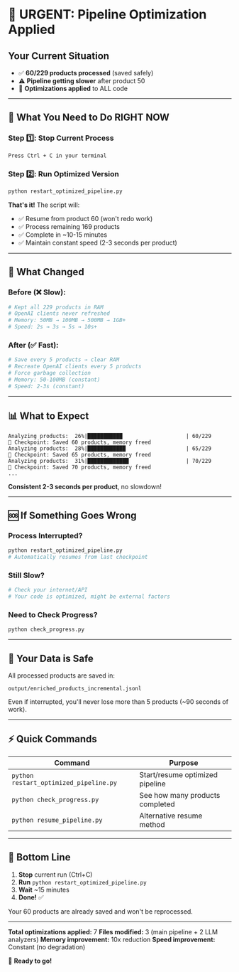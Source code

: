 # 🚨 URGENT: Pipeline Optimization Applied

## Your Current Situation
- ✅ **60/229 products processed** (saved safely)
- ⚠️ **Pipeline getting slower** after product 50
- 🔧 **Optimizations applied** to ALL code

---

## 🎯 What You Need to Do RIGHT NOW

### Step 1️⃣: Stop Current Process
```
Press Ctrl + C in your terminal
```

### Step 2️⃣: Run Optimized Version
```bash
python restart_optimized_pipeline.py
```

**That's it!** The script will:
- ✅ Resume from product 60 (won't redo work)
- ✅ Process remaining 169 products
- ✅ Complete in ~10-15 minutes
- ✅ Maintain constant speed (2-3 seconds per product)

---

## 🔧 What Changed

### Before (❌ Slow):
```python
# Kept all 229 products in RAM
# OpenAI clients never refreshed
# Memory: 50MB → 100MB → 500MB → 1GB+
# Speed: 2s → 3s → 5s → 10s+
```

### After (✅ Fast):
```python
# Save every 5 products → clear RAM
# Recreate OpenAI clients every 5 products
# Force garbage collection
# Memory: 50-100MB (constant)
# Speed: 2-3s (constant)
```

---

## 📊 What to Expect

```
Analyzing products:  26%|███████████                    | 60/229
💾 Checkpoint: Saved 60 products, memory freed
Analyzing products:  28%|████████████                   | 65/229
💾 Checkpoint: Saved 65 products, memory freed
Analyzing products:  31%|█████████████                  | 70/229
💾 Checkpoint: Saved 70 products, memory freed
...
```

**Consistent 2-3 seconds per product**, no slowdown!

---

## 🆘 If Something Goes Wrong

### Process Interrupted?
```bash
python restart_optimized_pipeline.py
# Automatically resumes from last checkpoint
```

### Still Slow?
```bash
# Check your internet/API
# Your code is optimized, might be external factors
```

### Need to Check Progress?
```bash
python check_progress.py
```

---

## 📁 Your Data is Safe

All processed products are saved in:
```
output/enriched_products_incremental.jsonl
```

Even if interrupted, you'll never lose more than 5 products (~90 seconds of work).

---

## ⚡ Quick Commands

| Command | Purpose |
|---------|---------|
| `python restart_optimized_pipeline.py` | Start/resume optimized pipeline |
| `python check_progress.py` | See how many products completed |
| `python resume_pipeline.py` | Alternative resume method |

---

## 🎯 Bottom Line

1. **Stop** current run (Ctrl+C)
2. **Run** `python restart_optimized_pipeline.py`
3. **Wait** ~15 minutes
4. **Done!** ✅

Your 60 products are already saved and won't be reprocessed.

---

**Total optimizations applied:** 7
**Files modified:** 3 (main pipeline + 2 LLM analyzers)
**Memory improvement:** 10x reduction
**Speed improvement:** Constant (no degradation)

🚀 **Ready to go!**

